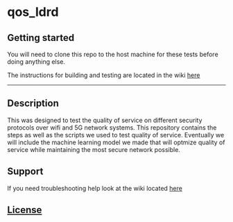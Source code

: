 # qos_ldrd



## Getting started
You will need to clone this repo to the host machine for these tests before doing anything else.

The instructions for building and testing are located in the wiki [here](https://github.com/IdahoLabUnsupported/Wireless_QOS_ML_tools/wikis/home)

***

## Description
This was designed to test the quality of service on different security protocols over wifi and 5G network systems. This repository contains the steps as well as the scripts we used to test quality of service. Eventually we will include the machine learning model we made that will optmize quality of service while maintaining the most secure network possible.

## Support
If you need troubleshooting help look at the wiki located [here](https://github.com/IdahoLabUnsupported/Wireless_QOS_ML_tools/wikis/home)

## [License](https://github.com/IdahoLabUnsupported/Wireless_QOS_ML_tools/blob/main/LICENSE)

